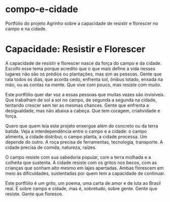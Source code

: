 # compo-e-cidade
Portfólio do projeto Agrinho sobre a capacidade de resistir e florescer no campo e na cidade.
# Capacidade: Resistir e Florescer

A capacidade de resistir e florescer nasce da força do campo e da cidade. Escolhi esse tema porque acredito que o que mais define a vida nesses lugares não são os prédios ou plantações, mas sim as pessoas. Gente que rala todos os dias, que acorda cedo, enfrenta sol, ônibus lotado, enxada na mão, ou as contas na mente. Que vive com pouco, mas resiste com muito.

Este portfólio quer dar voz a essas pessoas que muitas vezes são invisíveis. Que trabalham de sol a sol no campo, de segunda a segunda na cidade, tentando crescer sem ter as mesmas chances. Gente que enfrenta a desigualdade, mas não abaixa a cabeça. Que tem coragem, criatividade e força.

Quero que quem leia este projeto enxergue além do concreto ou da terra batida. Veja a interdependência entre o campo e a cidade: o campo alimenta, a cidade distribui; o campo planta, a cidade processa. Um depende do outro. A roça precisa de ferramentas, tecnologia, transporte. A cidade precisa de comida, natureza, raízes.

O campo resiste com sua sabedoria popular, com a terra molhada e a colheita que sustenta. A cidade resiste com os gritos nos becos, com as crianças que sonham alto mesmo em lajes apertadas. Ambas florescem em meio às dificuldades, sustentadas por quem tem a capacidade de continuar.

Este portfólio é um grito, um poema, uma carta de amor e de luta ao Brasil real. É sobre campo e cidade, mas é, sobretudo, sobre gente. Gente que resiste. Gente que floresce.

